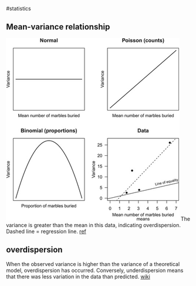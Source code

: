 #statistics 
## Mean-variance relationship
![](attachment/Pasted%20image%2020220705104535.png)
The variance is greater than the mean in this data, indicating overdispersion. Dashed line = regression line. [ref](https://www.researchgate.net/figure/Mean-variance-relationships-for-different-models-A-normal-model-assumes-that-the_fig1_275248713)

## overdispersion 
When the observed variance is higher than the variance of a theoretical model, overdispersion has occurred. Conversely, underdispersion means that there was less variation in the data than predicted. [wiki](https://en.wikipedia.org/wiki/Overdispersion)


